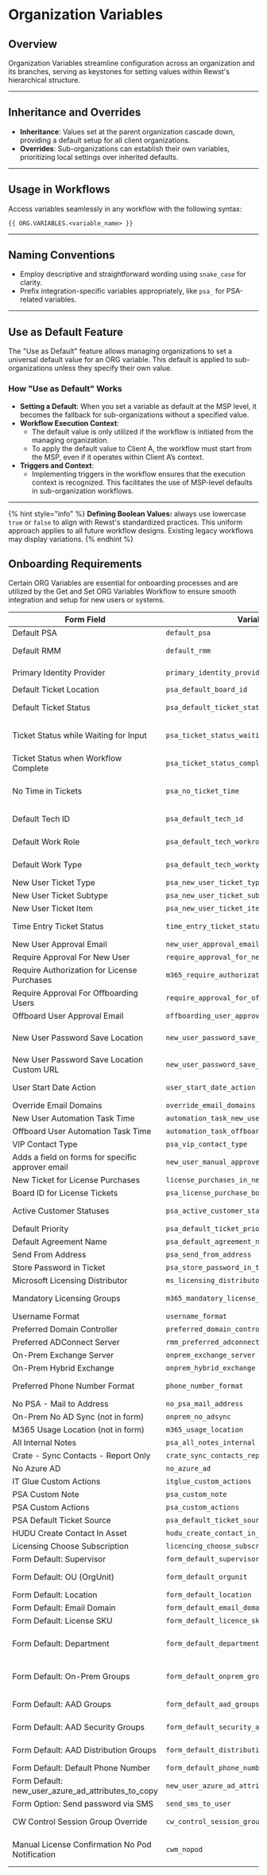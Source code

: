# Organization Variables

## **Overview**

Organization Variables streamline configuration across an organization and its branches, serving as keystones for setting values within Rewst's hierarchical structure.

***

## **Inheritance and Overrides**

* **Inheritance**: Values set at the parent organization cascade down, providing a default setup for all client organizations.
* **Overrides**: Sub-organizations can establish their own variables, prioritizing local settings over inherited defaults.

***

## **Usage in Workflows**&#x20;

Access variables seamlessly in any workflow with the following syntax:

```django
{{ ORG.VARIABLES.<variable_name> }}
```

***

## **Naming Conventions**

* Employ descriptive and straightforward wording using `snake_case` for clarity.
* Prefix integration-specific variables appropriately, like `psa_` for PSA-related variables.

***

## **Use as Default Feature**

The "Use as Default" feature allows managing organizations to set a universal default value for an ORG variable. This default is applied to sub-organizations unless they specify their own value.

### **How "Use as Default" Works**

* **Setting a Default**: When you set a variable as default at the MSP level, it becomes the fallback for sub-organizations without a specified value.
* **Workflow Execution Context**:
  * The default value is only utilized if the workflow is initiated from the managing organization.
  * To apply the default value to Client A, the workflow must start from the MSP, even if it operates within Client A’s context.
* **Triggers and Context**:
  * Implementing triggers in the workflow ensures that the execution context is recognized. This facilitates the use of MSP-level defaults in sub-organization workflows.

***

{% hint style="info" %}
**Defining Boolean Values:** always use lowercase `true` or `false` to align with Rewst's standardized practices. This uniform approach applies to all future workflow designs. Existing legacy workflows may display variations.
{% endhint %}

## Onboarding Requirements

Certain ORG Variables are essential for onboarding processes and are utilized by the Get and Set ORG Variables Workflow to ensure smooth integration and setup for new users or systems.

<table data-full-width="true"><thead><tr><th>Form Field</th><th>Variable</th><th>Use</th><th>Valid Values</th></tr></thead><tbody><tr><td>Default PSA</td><td><code>default_psa</code></td><td>Identifies the PSA that you use</td><td><code>cw_manage</code> <code>kaseya_bms</code> etc</td></tr><tr><td>Default RMM</td><td><code>default_rmm</code></td><td>Identifies the RMM that you use</td><td><code>cw_automate</code> <code>datto_rmm</code> <code>ninja_rmm</code> <code>kaseya_vsa</code> etc</td></tr><tr><td>Primary Identity Provider</td><td><code>primary_identity_provider</code></td><td>Specify where users are created for the organization, either on premise or in Azure</td><td><code>on_prem</code> <code>azure_ad, jumpcloud</code></td></tr><tr><td>Default Ticket Location</td><td><code>psa_default_board_id</code></td><td>The default PSA board (or other organizing feature) that Rewst will use to create tickets on when running automations</td><td>(depends on psa)</td></tr><tr><td>Default Ticket Status</td><td><code>psa_default_ticket_status</code></td><td>The default ticket status that Rewst will use when updating tickets. This is the status that Rewst will use when actively working on a ticket. It usually set to "In Progress" or a similar status.</td><td>name or id of ticket status</td></tr><tr><td>Ticket Status while Waiting for Input</td><td><code>psa_ticket_status_waiting_input</code></td><td>The default ticket status that Rewst will use when tickets are waiting for user input. This applies in cases where the automation will pause and prompt a technician to do an additional step outside of the automation before then returning to the ticket to confirm that action has taken place. This will then kickoff the automation to continue from the position it left off.</td><td>name or id of ticket status</td></tr><tr><td>Ticket Status when Workflow Complete</td><td><code>psa_ticket_status_completed_task</code></td><td>The default ticket status that Rewst will use when we finish an automation. Consider this the "quality check" status to make sure everything ran properly.</td><td>name or id of ticket status</td></tr><tr><td>No Time in Tickets</td><td><code>psa_no_ticket_time</code></td><td>Set this when you don't want automation to put time_worked in tickets. The "Yes" option will add notes in the ticket we create when running an automation. The "No" option will let us impersonate a technician to apply time under there name for automations that run. We do this because we can't apply time via the API for most PSAs.</td><td><code>1</code> or <code>0</code> (boolean )</td></tr><tr><td>Default Tech ID</td><td><code>psa_default_tech_id</code></td><td>Tech Id to user when updating ticket time</td><td>id of tech to use for time entries</td></tr><tr><td>Default Work Role</td><td><code>psa_default_tech_workrole</code></td><td>Tech Work Type to user when updating ticket time</td><td>id of tech work type to use for time entries</td></tr><tr><td>Default Work Type</td><td><code>psa_default_tech_worktype</code></td><td>Tech Work Role to user when updating ticket time</td><td>id of tech work role to use for time entries</td></tr><tr><td>New User Ticket Type</td><td><code>psa_new_user_ticket_type</code></td><td>Ticket Type to use on the New User Board when creating a ticket</td><td><code>int</code> for type_id in CWM</td></tr><tr><td>New User Ticket Subtype</td><td><code>psa_new_user_ticket_subtype</code></td><td>Ticket SubType to use on the New User Board when creating a ticket</td><td><code>int</code> for subtype_id in CWM</td></tr><tr><td>New User Ticket Item</td><td><code>psa_new_user_ticket_item</code></td><td>Ticket Item to use on the New User Board when creating a ticket</td><td><code>int</code> for item_id in CWM</td></tr><tr><td>Time Entry Ticket Status</td><td><code>time_entry_ticket_status</code></td><td>Set tickets to this status to enable time entry</td><td><code>str</code>Status Name or <code>int</code> ID to use</td></tr><tr><td>New User Approval Email</td><td><code>new_user_approval_email</code></td><td>When email approval is needed for new user adds, use this address</td><td>email address</td></tr><tr><td>Require Approval For New User</td><td><code>require_approval_for_new_users</code></td><td>Controls the new user approval requirement.</td><td>(<code>1</code> or <code>0</code>) or (<code>true</code> or <code>false</code>)</td></tr><tr><td>Require Authorization for License Purchases</td><td><code>m365_require_authorization_for_new_licenses</code></td><td>Pause workflows for <code>Inquiry</code> when new license purchases are needed</td><td><code>1</code> or <code>0</code> (boolean )</td></tr><tr><td>Require Approval For Offboarding Users</td><td><code>require_approval_for_offboarding_users</code></td><td>Controls the new user approval requirement.</td><td><code>bool</code></td></tr><tr><td>Offboard User Approval Email</td><td><code>offboarding_user_approval_email</code></td><td>When email approval is needed for offobarding users, use this address</td><td>email address</td></tr><tr><td>New User Password Save Location</td><td><code>new_user_password_save_locations</code></td><td>Where to store the password during new user creation. Default to PSA if not defined</td><td><em>List</em> of <code>psa``itglue``hudu``custom-pwpush</code>other systems</td></tr><tr><td>New User Password Save Location Custom URL</td><td><code>new_user_password_save_location_custom_url</code></td><td>In the event that we are storing a password in a custom PWPush, put the URL here</td><td></td></tr><tr><td>User Start Date Action</td><td><code>user_start_date_action</code></td><td>How to handle <code>start_date</code> in user onboarding</td><td><em>default</em> <code>document_only</code> : only show in ticket</td></tr><tr><td>Override Email Domains</td><td><code>override_email_domains</code></td><td>List of email domains to show rather than querying from M365</td><td>List of domains</td></tr><tr><td>New User Automation Task Time</td><td><code>automation_task_new_user_time</code></td><td>Default time for the "New User" workflow, to add to the ticket at completion</td><td><code>int</code> in minutes</td></tr><tr><td>Offboard User Automation Task Time</td><td><code>automation_task_offboard_user_time</code></td><td>Default time for the "Offboard User" workflow, to add to the ticket at completion</td><td><code>int</code> in minutes</td></tr><tr><td>VIP Contact Type</td><td><code>psa_vip_contact_type</code></td><td>Contact Type to set for VIP users</td><td>name or id of Contact Type</td></tr><tr><td>Adds a field on forms for specific approver email</td><td><code>new_user_manual_approver_field</code></td><td>Allows the field in New User to show up and add a specific e-mail approver</td><td><code>1</code> or <code>0</code> (boolean )</td></tr><tr><td>New Ticket for License Purchases</td><td><code>license_purchases_in_new_ticket</code></td><td>When prompting in tickets for license purchases, do so in a new ticket</td><td><code>1</code> or <code>0</code> (boolean )</td></tr><tr><td>Board ID for License Tickets</td><td><code>psa_license_purchase_board_id</code></td><td>The PSA Board ID to use when license purchases are in a separate ticket</td><td><code>int</code> board_id for CWM</td></tr><tr><td>Active Customer Statuses</td><td><code>psa_active_customer_status</code></td><td>Statuses in PSA for active customer organizations</td><td>List of <code>status</code> types from PSA</td></tr><tr><td>Default Priority</td><td><code>psa_default_ticket_priority</code></td><td>The default ticket priority that Rewst will use when creating tickets</td><td>name or id of ticket status</td></tr><tr><td>Default Agreement Name</td><td><code>psa_default_agreement_name</code></td><td>If you set a default agreement in your PSA on ticket creation, enter the name of it here.</td><td><code>str</code> name of agreement</td></tr><tr><td>Send From Address</td><td><code>psa_send_from_address</code></td><td>When sending mail, we can set the "replyTo" address to this, to allow for proper ticket responses</td><td><code>str</code> email addr</td></tr><tr><td>Store Password in Ticket</td><td><code>psa_store_password_in_ticket</code></td><td>When documenting the password, this will never store it in the ticket if set to false</td><td><code>bool</code></td></tr><tr><td>Microsoft Licensing Distributor</td><td><code>ms_licensing_distributor</code></td><td>Microsoft License Distributor (where to purchase CSP licenses)</td><td><code>pax8</code> <code>microsoft_csp</code></td></tr><tr><td>Mandatory Licensing Groups</td><td><code>m365_mandatory_license_groups</code></td><td>If you use license groups with Microsoft 365 you can specify those groups here. This allows you to create a group of licenses that the user will be added to if selected.</td><td><code>list</code> of <code>group_names</code></td></tr><tr><td>Username Format</td><td><code>username_format</code></td><td>The format of the users username</td><td><code>flast</code> <code>firstl</code> <code>firstmlast</code></td></tr><tr><td>Preferred Domain Controller</td><td><code>preferred_domain_controller</code></td><td>Choose this DC instead of letting automation decide</td><td>ComputerName in RMM</td></tr><tr><td>Preferred ADConnect Server</td><td><code>rmm_preferred_adconnect_server</code></td><td>If your ADConnect is on a specific server, specify it here</td><td><code>str</code> hostname of server</td></tr><tr><td>On-Prem Exchange Server</td><td><code>onprem_exchange_server</code></td><td>Server name to use if you have on-prem Exchange</td><td>ComputerName in RMM</td></tr><tr><td>On-Prem Hybrid Exchange</td><td><code>onprem_hybrid_exchange</code></td><td>Set to true to identify this client as using Hybrid Exchange setup (Usage of Enable-RemoteMailbox)</td><td></td></tr><tr><td>Preferred Phone Number Format</td><td><code>phone_number_format</code></td><td>Format to use for phone numbers (stringifies ints with formatting)</td><td><code>NXX NXX XXXX</code> <code>NXXNXXXXXX</code> <code>NXX-NXX-XXXX</code> <code>NXX.NXX.XXXX</code></td></tr><tr><td>No PSA - Mail to Address</td><td><code>no_psa_mail_address</code></td><td>If there is no PSA, we will mail information to this address</td><td><code>str</code> email addr</td></tr><tr><td>On-Prem No AD Sync (not in form)</td><td><code>onprem_no_adsync</code></td><td>If there is no ADSync configured between on-prem and M365 (needs to be added manually)</td><td><code>bool</code></td></tr><tr><td>M365 Usage Location (not in form)</td><td><code>m365_usage_location</code></td><td>Country Code such as "US" or GB"</td><td><code>str</code></td></tr><tr><td>All Internal Notes</td><td><code>psa_all_notes_internal</code></td><td>When adding notes, check if they should all be internal or allowed some external</td><td><code>bool</code></td></tr><tr><td>Crate - Sync Contacts - Report Only</td><td><code>crate_sync_contacts_report_only</code></td><td>If a user is missing, this will create a ticket for them with the relevant user information</td><td><code>bool</code></td></tr><tr><td>No Azure AD</td><td><code>no_azure_ad</code></td><td>ORG Does not use AzureAD</td><td><code>bool</code></td></tr><tr><td>IT Glue Custom Actions</td><td><code>itglue_custom_actions</code></td><td>If the client uses ITG, this will trigger a subworkflow for actions in the user onboarding workflow</td><td><code>bool</code></td></tr><tr><td>PSA Custom Note</td><td><code>psa_custom_note</code></td><td>If the client wants a custom note on a ticket, we can use this variable to branch off on update tickets</td><td><code>string</code></td></tr><tr><td>PSA Custom Actions</td><td><code>psa_custom_actions</code></td><td>Used to allow a sub-workflow execution at the end of the new employee workflow (set to 1 to enable)</td><td><code>bool</code></td></tr><tr><td>PSA Default Ticket Source</td><td><code>psa_default_ticket_source</code></td><td>Used in the Datto creation of the ticket during new user workflow and defines the source of the ticket</td><td><code>int</code></td></tr><tr><td>HUDU Create Contact In Asset</td><td><code>hudu_create_contact_in_asset</code></td><td>Used to create a contact in Hudu and the password and relate them togehter</td><td><code>int</code></td></tr><tr><td>Licensing Choose Subscription</td><td><code>licencing_choose_subscription</code></td><td>Used to decide whether the "Show Subs" option appears in New User Onboarding form</td><td><code>bool</code></td></tr><tr><td>Form Default: Supervisor</td><td><code>form_default_supervisor</code></td><td>Used so that if the form forces a default, this is the value supplied in the if statement</td><td><code>string</code></td></tr><tr><td>Form Default: OU (OrgUnit)</td><td><code>form_default_orgunit</code></td><td>Used so that if the form forces a default, this is the value supplied in the if statement. Example is [{"id": "fb53fb9f-208f-451c-9391-6092eb7c4e1b","label":"OU=Disabled Users,OU=Pedro Users,OU=Pedro Ltd,DC=ad2,DC=pedroaviary,DC=com"}]</td><td><code>list</code></td></tr><tr><td>Form Default: Location</td><td><code>form_default_location</code></td><td>Used so that if the form forces a default, this is the value supplied in the if statement</td><td><code>string</code></td></tr><tr><td>Form Default: Email Domain</td><td><code>form_default_email_domain</code></td><td>Used so that if the form forces a default, this is the value supplied in the if statement</td><td><code>string</code></td></tr><tr><td>Form Default: License SKU</td><td><code>form_default_licence_sku</code></td><td>Used so that if the form forces a default, this is the value supplied in the if statement</td><td><code>list</code></td></tr><tr><td>Form Default: Department</td><td><code>form_default_department</code></td><td>Used so that if the form forces a default, this is the value supplied in the if statement. Example is [{"id": "68c2878a-6739-438c-bf5a-d8c2bea39573","label": "Dist Group Two"},{"id": "936eb764-36c4-4ac6-b264-c532caeb217c","label": "Group Me Up Buttercup - Distribution"}]</td><td><code>list</code></td></tr><tr><td>Form Default: On-Prem Groups</td><td><code>form_default_onprem_groups</code></td><td>Used so that if the form forces a default, this is the value supplied in the if statement. Example is [{"id": "68c2878a-6739-438c-bf5a-d8c2bea39573","label": "Dist Group Two"},{"id": "936eb764-36c4-4ac6-b264-c532caeb217c","label": "Group Me Up Buttercup - Distribution"}]</td><td><code>list</code></td></tr><tr><td>Form Default: AAD Groups</td><td><code>form_default_aad_groups</code></td><td>Used so that if the form forces a default, this is the value supplied in the if statement. Example is [{"department": "Jesse"},{"department": "dam"}]</td><td><code>list</code></td></tr><tr><td>Form Default: AAD Security Groups</td><td><code>form_default_security_aad_groups</code></td><td>Used so that if the form forces a default, this is the value supplied in the if statement. Example is [{"department": "Jesse"},{"department": "dam"}]</td><td><code>list</code></td></tr><tr><td>Form Default: AAD Distribution Groups</td><td><code>form_default_distribution_aad_groups</code></td><td>Used so that if the form forces a default, this is the value supplied in the if statement. Example is [{"department": "Jesse"},{"department": "dam"}]</td><td><code>list</code></td></tr><tr><td>Form Default: Default Phone Number</td><td><code>form_default_phone_number</code></td><td>Used in the workflow itself that if the org var is specified, it'll use it if none on the form</td><td><code>string</code></td></tr><tr><td>Form Default: new_user_azure_ad_attributes_to_copy</td><td><code>new_user_azure_ad_attributes_to_copy</code></td><td>Used to specify which properties of the user being copied to apply to the new user Example is ["location","city","street_address","desk_phone","company","usage_location","department","user_title","mobile_phone","postcode","state"]</td><td><code>list</code></td></tr><tr><td>Form Option: Send password via SMS</td><td><code>send_sms_to_user</code></td><td>Sending passwords via SMS carries associated risks. Please be sure that your risk tolerance is considered before enabling this option.</td><td><code>int</code></td></tr><tr><td>CW Control Session Group Override</td><td><code>cw_control_session_group_override</code></td><td>This org variable setting will allow you to use a different session group than All Machines. The session group name needs to match whatever session group you would like to use and is case sensitive. Example: All Machines by Company</td><td><code>string</code></td></tr><tr><td>Manual License Confirmation No Pod Notification</td><td><code>cwm_nopod</code></td><td>This organization variable is used in the manual license purchase workflow, by default the workflow attempts to prompt for approval via a Manage pod. If pods are not configured in your environment then this org variable should be used to override the default behavior which will provide the prompt via a ticket note.</td><td><code>true</code>(string)</td></tr></tbody></table>

